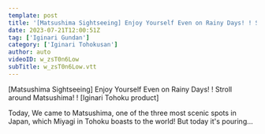```yaml
---
template: post
title: '[Matsushima Sightseeing] Enjoy Yourself Even on Rainy Days! ! Stroll Around Matsushima! ! [Iginari Tohokusan]'
date: 2023-07-21T12:00:51Z
tag: ['Iginari Gundan']
category: ['Iginari Tohokusan']
author: auto 
videoID: w_zsT0n6Low
subTitle: w_zsT0n6Low.vtt
---
```

[Matsushima Sightseeing] Enjoy Yourself Even on Rainy Days! ! Stroll around Matsushima! ! [Iginari Tohoku product]

Today, We came to Matsushima, one of the three most scenic spots in Japan, which Miyagi in Tohoku boasts to the world! But today it's pouring...